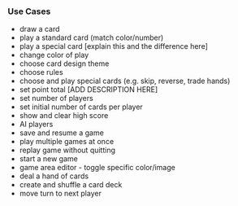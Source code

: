 ### Use Cases

- draw a card
- play a standard card (match color/number)
- play a special card [explain this and the difference here]
- change color of play
- choose card design theme
- choose rules
- choose and play special cards (e.g. skip, reverse, trade hands)
- set point total [ADD DESCRIPTION HERE]
- set number of players
- set initial number of cards per player
- show and clear high score
- AI players
- save and resume a game
- play multiple games at once
- replay game without quitting
- start a new game
- game area editor - toggle specific color/image
- deal a hand of cards
- create and shuffle a card deck
- move turn to next player
